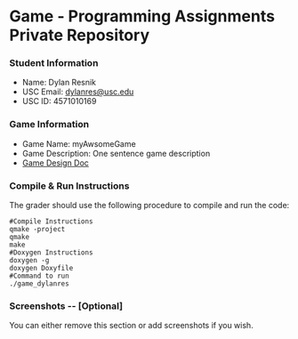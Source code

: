 # Game - Programming Assignments Private Repository
### Student Information
  + Name: Dylan Resnik
  + USC Email: dylanres@usc.edu
  + USC ID: 4571010169

### Game Information
  + Game Name: myAwsomeGame
  + Game Description: One sentence game description
  + [Game Design Doc](GameDesignDoc.md)


### Compile & Run Instructions
The grader should use the following procedure to compile and run the code:
```shell
#Compile Instructions
qmake -project
qmake
make
#Doxygen Instructions
doxygen -g
doxygen Doxyfile
#Command to run
./game_dylanres
```

### Screenshots -- [Optional]
You can either remove this section or add screenshots if you wish.
